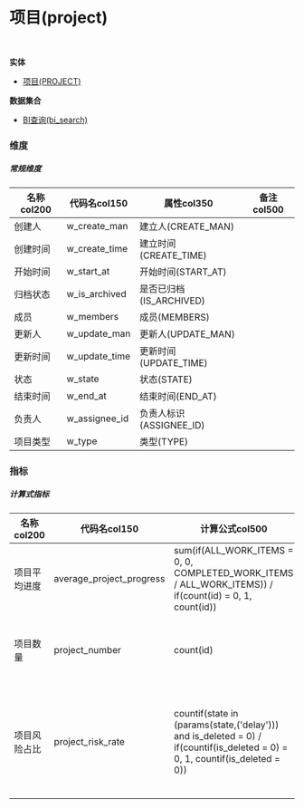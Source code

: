 # 项目(project)  <!-- {docsify-ignore-all} -->


<br>
<p class="panel-title"><b>实体</b></p>

* [项目(PROJECT)](module/ProjMgmt/project)



<p class="panel-title"><b>数据集合</b></p>

* [BI查询(bi_search)](module/ProjMgmt/project/dataset/bi_search)

### 维度
##### 常规维度
|    名称col200   | 代码名col150      | 属性col350    |  备注col500  |
| --------  |------------| -----   |  --------|
|创建人|w_create_man|建立人(CREATE_MAN)||
|创建时间|w_create_time|建立时间(CREATE_TIME)||
|开始时间|w_start_at|开始时间(START_AT)||
|归档状态|w_is_archived|是否已归档(IS_ARCHIVED)||
|成员|w_members|成员(MEMBERS)||
|更新人|w_update_man|更新人(UPDATE_MAN)||
|更新时间|w_update_time|更新时间(UPDATE_TIME)||
|状态|w_state|状态(STATE)||
|结束时间|w_end_at|结束时间(END_AT)||
|负责人|w_assignee_id|负责人标识(ASSIGNEE_ID)||
|项目类型|w_type|类型(TYPE)||

### 指标
##### 计算式指标
|    名称col200   | 代码名col150  |  计算公式col500   |  备注col500  |
| --------  |------------| -----   |  --------|
|项目平均进度|average_project_progress|sum(if(ALL_WORK_ITEMS = 0, 0, COMPLETED_WORK_ITEMS / ALL_WORK_ITEMS)) / if(count(id) = 0, 1, count(id))|统计项目的进展情况。|
|项目数量|project_number|count(id)|统计不同维度下项目的数量。<br>|
|项目风险占比|project_risk_rate|countif(state in (params(state,('delay'))) and is_deleted = 0) / if(countif(is_deleted = 0) = 0, 1, countif(is_deleted = 0))|统计不同风险项目的占比，反映项目的进度风险情况。<br>|

<script>
 const { createApp } = Vue
  createApp({
    data() {
      return {
      }
    },
    methods: {
    }
  }).use(ElementPlus).mount('#app')
</script>